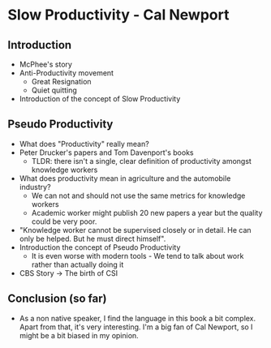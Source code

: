 # Slow Productivity  - Cal Newport

## Introduction
* McPhee's story
* Anti-Productivity movement
    * Great Resignation
    * Quiet quitting
* Introduction of the concept of Slow Productivity

## Pseudo Productivity
* What does "Productivity" really mean?
* Peter Drucker's papers and Tom Davenport's books
    * TLDR: there isn't a single, clear definition of productivity amongst knowledge workers
* What does productivity mean in agriculture and the automobile industry?
    * We can not and should not use the same metrics for knowledge workers
    * Academic worker might publish 20 new papers a year but the quality could be very poor.
* "Knowledge worker cannot be supervised closely or in detail. He can only be helped. But he must direct himself".
* Introduction the concept of Pseudo Productivity
    * It is even worse with modern tools - We tend to talk about work rather than actually doing it 
* CBS Story -> The birth of CSI

## Conclusion (so far)
* As a non native speaker, I find the language in this book a bit complex. Apart from that, it's very interesting. I'm a big fan of Cal Newport, so I might be a bit biased in my opinion.
